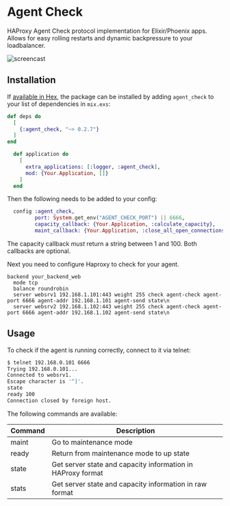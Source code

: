 # Agent Check
HAProxy Agent Check protocol implementation for Elixir/Phoenix apps. Allows for easy rolling restarts and dynamic backpressure to your loadbalancer.

![screencast](https://github.com/betacooperation/agent_check/raw/master/doc/screencast.gif "Screencast")

## Installation

If [available in Hex](https://hex.pm/docs/publish), the package can be installed
by adding `agent_check` to your list of dependencies in `mix.exs`:

```elixir
def deps do
  [
    {:agent_check, "~> 0.2.7"}
  ]
end

  def application do
    [
      extra_applications: [:logger, :agent_check],
      mod: {Your.Application, []}
    ]
  end
```

Then the following needs to be added to your config:

```elixir
  config :agent_check,
         port: System.get_env("AGENT_CHECK_PORT") || 6666,
         capacity_callback: {Your.Application, :calculate_capacity},
         maint_callback: {Your.Application, :close_all_open_connections}
```

The capacity callback *must* return a string between 1 and 100. Both callbacks are optional. 

Next you need to configure Haproxy to check for your agent.
```
backend your_backend_web
  mode tcp
  balance roundrobin
  server websrv1 192.168.1.101:443 weight 255 check agent-check agent-port 6666 agent-addr 192.168.1.101 agent-send state\n
  server websrv2 192.168.1.102:443 weight 255 check agent-check agent-port 6666 agent-addr 192.168.1.102 agent-send state\n
```

## Usage
To check if the agent is running correctly, connect to it via telnet:

```bash
$ telnet 192.168.0.101 6666 
Trying 192.168.0.101...
Connected to websrv1.
Escape character is '^]'.
state
ready 100
Connection closed by foreign host.
```

The following commands are available:

| Command | Description |
|---------|-------------|
| maint | Go to maintenance mode |
| ready | Return from maintenance mode to up state |
| state | Get server state and capacity information in HAProxy format |
| stats | Get server state and capacity information in raw format | 

